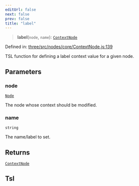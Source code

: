 ```yaml
---
editUrl: false
next: false
prev: false
title: "label"
---
```


> **label**(`node`, `name`): [`ContextNode`](/reference/threewebgpu/classes/contextnode/)

Defined in: [three/src/nodes/core/ContextNode.js:139](https://github.com/DefinitelyMaybe/three-i18n/blob/fa57b79433d1c349ffb23a78727299c8d4190136/three/src/nodes/core/ContextNode.js#L139)

TSL function for defining a label context value for a given node.

## Parameters

### node

[`Node`](/reference/threewebgpu/classes/node/)

The node whose context should be modified.

### name

`string`

The name/label to set.

## Returns

[`ContextNode`](/reference/threewebgpu/classes/contextnode/)

## Tsl
